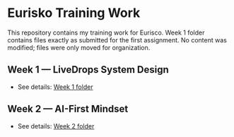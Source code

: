 # Eurisko Training Work

This repository contains my training work for Eurisco. 
Week 1 folder contains files exactly as submitted for the first assignment. 
No content was modified; files were only moved for organization.

## Week 1 — LiveDrops System Design
- See details: [Week 1 folder](./week1/README.md)

## Week 2 — AI-First Mindset
- See details: [Week 2 folder](./week2/README.md)


